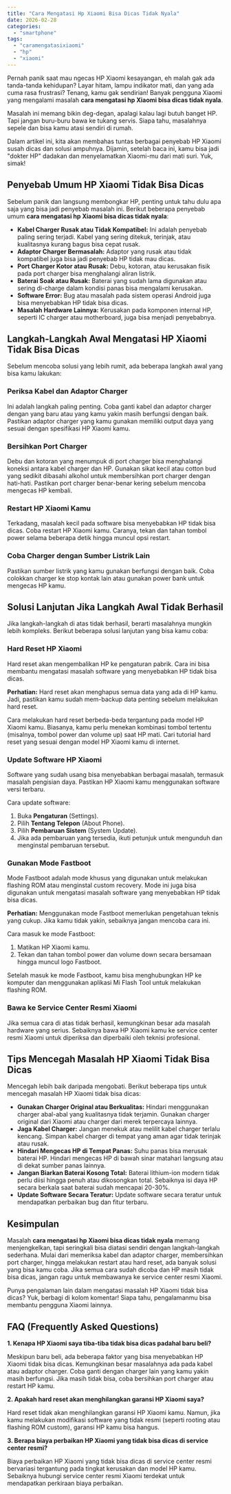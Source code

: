 ```yaml
---
title: "Cara Mengatasi Hp Xiaomi Bisa Dicas Tidak Nyala"
date: 2026-02-28
categories: 
  - "smartphone"
tags: 
  - "caramengatasixiaomi"
  - "hp"
  - "xiaomi"
---
```


Pernah panik saat mau ngecas HP Xiaomi kesayangan, eh malah gak ada tanda-tanda kehidupan? Layar hitam, lampu indikator mati, dan yang ada cuma rasa frustrasi? Tenang, kamu gak sendirian! Banyak pengguna Xiaomi yang mengalami masalah **cara mengatasi hp Xiaomi bisa dicas tidak nyala**.

Masalah ini memang bikin deg-degan, apalagi kalau lagi butuh banget HP. Tapi jangan buru-buru bawa ke tukang servis. Siapa tahu, masalahnya sepele dan bisa kamu atasi sendiri di rumah.

Dalam artikel ini, kita akan membahas tuntas berbagai penyebab HP Xiaomi susah dicas dan solusi ampuhnya. Dijamin, setelah baca ini, kamu bisa jadi "dokter HP" dadakan dan menyelamatkan Xiaomi-mu dari mati suri. Yuk, simak!

## Penyebab Umum HP Xiaomi Tidak Bisa Dicas

Sebelum panik dan langsung membongkar HP, penting untuk tahu dulu apa saja yang bisa jadi penyebab masalah ini. Berikut beberapa penyebab umum **cara mengatasi hp Xiaomi bisa dicas tidak nyala**:

- **Kabel Charger Rusak atau Tidak Kompatibel:** Ini adalah penyebab paling sering terjadi. Kabel yang sering ditekuk, terinjak, atau kualitasnya kurang bagus bisa cepat rusak.
- **Adaptor Charger Bermasalah:** Adaptor yang rusak atau tidak kompatibel juga bisa jadi penyebab HP tidak mau dicas.
- **Port Charger Kotor atau Rusak:** Debu, kotoran, atau kerusakan fisik pada port charger bisa menghalangi aliran listrik.
- **Baterai Soak atau Rusak:** Baterai yang sudah lama digunakan atau sering di-charge dalam kondisi panas bisa mengalami kerusakan.
- **Software Error:** Bug atau masalah pada sistem operasi Android juga bisa menyebabkan HP tidak bisa dicas.
- **Masalah Hardware Lainnya:** Kerusakan pada komponen internal HP, seperti IC charger atau motherboard, juga bisa menjadi penyebabnya.

## Langkah-Langkah Awal Mengatasi HP Xiaomi Tidak Bisa Dicas

Sebelum mencoba solusi yang lebih rumit, ada beberapa langkah awal yang bisa kamu lakukan:

### Periksa Kabel dan Adaptor Charger

Ini adalah langkah paling penting. Coba ganti kabel dan adaptor charger dengan yang baru atau yang kamu yakin masih berfungsi dengan baik. Pastikan adaptor charger yang kamu gunakan memiliki output daya yang sesuai dengan spesifikasi HP Xiaomi kamu.

### Bersihkan Port Charger

Debu dan kotoran yang menumpuk di port charger bisa menghalangi koneksi antara kabel charger dan HP. Gunakan sikat kecil atau cotton bud yang sedikit dibasahi alkohol untuk membersihkan port charger dengan hati-hati. Pastikan port charger benar-benar kering sebelum mencoba mengecas HP kembali.

### Restart HP Xiaomi Kamu

Terkadang, masalah kecil pada software bisa menyebabkan HP tidak bisa dicas. Coba restart HP Xiaomi kamu. Caranya, tekan dan tahan tombol power selama beberapa detik hingga muncul opsi restart.

### Coba Charger dengan Sumber Listrik Lain

Pastikan sumber listrik yang kamu gunakan berfungsi dengan baik. Coba colokkan charger ke stop kontak lain atau gunakan power bank untuk mengecas HP kamu.

## Solusi Lanjutan Jika Langkah Awal Tidak Berhasil

Jika langkah-langkah di atas tidak berhasil, berarti masalahnya mungkin lebih kompleks. Berikut beberapa solusi lanjutan yang bisa kamu coba:

### Hard Reset HP Xiaomi

Hard reset akan mengembalikan HP ke pengaturan pabrik. Cara ini bisa membantu mengatasi masalah software yang menyebabkan HP tidak bisa dicas.

**Perhatian:** Hard reset akan menghapus semua data yang ada di HP kamu. Jadi, pastikan kamu sudah mem-backup data penting sebelum melakukan hard reset.

Cara melakukan hard reset berbeda-beda tergantung pada model HP Xiaomi kamu. Biasanya, kamu perlu menekan kombinasi tombol tertentu (misalnya, tombol power dan volume up) saat HP mati. Cari tutorial hard reset yang sesuai dengan model HP Xiaomi kamu di internet.

### Update Software HP Xiaomi

Software yang sudah usang bisa menyebabkan berbagai masalah, termasuk masalah pengisian daya. Pastikan HP Xiaomi kamu menggunakan software versi terbaru.

Cara update software:

1. Buka **Pengaturan** (Settings).
2. Pilih **Tentang Telepon** (About Phone).
3. Pilih **Pembaruan Sistem** (System Update).
4. Jika ada pembaruan yang tersedia, ikuti petunjuk untuk mengunduh dan menginstal pembaruan tersebut.

### Gunakan Mode Fastboot

Mode Fastboot adalah mode khusus yang digunakan untuk melakukan flashing ROM atau menginstal custom recovery. Mode ini juga bisa digunakan untuk mengatasi masalah software yang menyebabkan HP tidak bisa dicas.

**Perhatian:** Menggunakan mode Fastboot memerlukan pengetahuan teknis yang cukup. Jika kamu tidak yakin, sebaiknya jangan mencoba cara ini.

Cara masuk ke mode Fastboot:

1. Matikan HP Xiaomi kamu.
2. Tekan dan tahan tombol power dan volume down secara bersamaan hingga muncul logo Fastboot.

Setelah masuk ke mode Fastboot, kamu bisa menghubungkan HP ke komputer dan menggunakan aplikasi Mi Flash Tool untuk melakukan flashing ROM.

### Bawa ke Service Center Resmi Xiaomi

Jika semua cara di atas tidak berhasil, kemungkinan besar ada masalah hardware yang serius. Sebaiknya bawa HP Xiaomi kamu ke service center resmi Xiaomi untuk diperiksa dan diperbaiki oleh teknisi profesional.

## Tips Mencegah Masalah HP Xiaomi Tidak Bisa Dicas

Mencegah lebih baik daripada mengobati. Berikut beberapa tips untuk mencegah masalah HP Xiaomi tidak bisa dicas:

- **Gunakan Charger Original atau Berkualitas:** Hindari menggunakan charger abal-abal yang kualitasnya tidak terjamin. Gunakan charger original dari Xiaomi atau charger dari merek terpercaya lainnya.
- **Jaga Kabel Charger:** Jangan menekuk atau melilit kabel charger terlalu kencang. Simpan kabel charger di tempat yang aman agar tidak terinjak atau rusak.
- **Hindari Mengecas HP di Tempat Panas:** Suhu panas bisa merusak baterai HP. Hindari mengecas HP di bawah sinar matahari langsung atau di dekat sumber panas lainnya.
- **Jangan Biarkan Baterai Kosong Total:** Baterai lithium-ion modern tidak perlu diisi hingga penuh atau dikosongkan total. Sebaiknya isi daya HP secara berkala saat baterai sudah mencapai 20-30%.
- **Update Software Secara Teratur:** Update software secara teratur untuk mendapatkan perbaikan bug dan fitur terbaru.

## Kesimpulan

Masalah **cara mengatasi hp Xiaomi bisa dicas tidak nyala** memang menjengkelkan, tapi seringkali bisa diatasi sendiri dengan langkah-langkah sederhana. Mulai dari memeriksa kabel dan adaptor charger, membersihkan port charger, hingga melakukan restart atau hard reset, ada banyak solusi yang bisa kamu coba. Jika semua cara sudah dicoba dan HP masih tidak bisa dicas, jangan ragu untuk membawanya ke service center resmi Xiaomi.

Punya pengalaman lain dalam mengatasi masalah HP Xiaomi tidak bisa dicas? Yuk, berbagi di kolom komentar! Siapa tahu, pengalamanmu bisa membantu pengguna Xiaomi lainnya.

## FAQ (Frequently Asked Questions)

**1\. Kenapa HP Xiaomi saya tiba-tiba tidak bisa dicas padahal baru beli?**

Meskipun baru beli, ada beberapa faktor yang bisa menyebabkan HP Xiaomi tidak bisa dicas. Kemungkinan besar masalahnya ada pada kabel atau adaptor charger. Coba ganti dengan charger lain yang kamu yakin masih berfungsi. Jika masih tidak bisa, coba bersihkan port charger atau restart HP kamu.

**2\. Apakah hard reset akan menghilangkan garansi HP Xiaomi saya?**

Hard reset tidak akan menghilangkan garansi HP Xiaomi kamu. Namun, jika kamu melakukan modifikasi software yang tidak resmi (seperti rooting atau flashing ROM custom), garansi HP kamu bisa hangus.

**3\. Berapa biaya perbaikan HP Xiaomi yang tidak bisa dicas di service center resmi?**

Biaya perbaikan HP Xiaomi yang tidak bisa dicas di service center resmi bervariasi tergantung pada tingkat kerusakan dan model HP kamu. Sebaiknya hubungi service center resmi Xiaomi terdekat untuk mendapatkan perkiraan biaya perbaikan.
